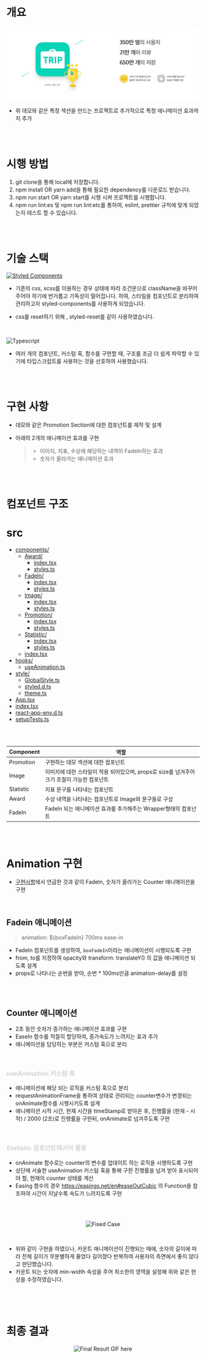 # 개요

<p align="center">
  <img src="./public/demo.png" alt="demo image" />
</p>

- 위 데모와 같은 특정 섹션을 만드는 프로젝트로 추가적으로 특정 애니메이션 효과까지 추가

<br />
<br />

# 시행 방법

1. git clone을 통해 local에 저장합니다.
2. npm install OR yarn add을 통해 필요한 dependency를 다운로드 받습니다.
3. npm run start OR yarn start를 시행 시켜 프로젝트를 시행합니다.
4. npm run lint:es 및 npm run lint:etc를 통하여, eslint, prettier 규칙에 맞게 되었는지 테스트 할 수 있습니다.

<br />
<br />

# 기술 스택

[![Styled Components](https://camo.githubusercontent.com/41326de293d3848e2ab0f29bf1680427128757fe6b586ceddf1097cb4eeb5ff7/68747470733a2f2f696d672e736869656c64732e696f2f62616467652f7374796c65642d2d636f6d706f6e656e74732d4442373039333f7374796c653d666f722d7468652d6261646765266c6f676f3d7374796c65642d636f6d706f6e656e7473266c6f676f436f6c6f723d7768697465)](https://camo.githubusercontent.com/41326de293d3848e2ab0f29bf1680427128757fe6b586ceddf1097cb4eeb5ff7/68747470733a2f2f696d672e736869656c64732e696f2f62616467652f7374796c65642d2d636f6d706f6e656e74732d4442373039333f7374796c653d666f722d7468652d6261646765266c6f676f3d7374796c65642d636f6d706f6e656e7473266c6f676f436f6c6f723d7768697465)

- 기존의 css, scss를 이용하는 경우 상태에 따라 조건문으로 className을 바꾸어 주어야 하기에 번거롭고 가독성이 떨어집니다. 하여, 스타일을 컴포넌트로 분리하여 관리하고자 styled-components를 사용하게 되었습니다.

- css를 reset하기 위해 , styled-reset를 같이 사용하였습니다.

<br />

![Typescript](https://img.shields.io/badge/TypeScript-007ACC?style=for-the-badge&logo=typescript&logoColor=white)

- 여러 개의 컴포넌트, 커스텀 훅, 함수를 구현할 때, 구조를 조금 더 쉽게 파악할 수 있기에 타입스크립트를 사용하는 것을 선호하여 사용했습니다.

<br />
<br />

# 구현 사항

- 데모와 같은 Promotion Section에 대한 컴포넌트를 제작 및 설계
- 아래의 2개의 애니메이션 효과를 구현

  > - 이미지, 지표, 수상에 해당하는 내역이 FadeIn하는 효과
  > - 숫자가 올라가는 애니메이션 효과

<br />
<br />

# 컴포넌트 구조

# src

- [components/](./src/components)
  - [Award/](./src/components/Award)
    - [index.tsx](./src/components/Award/index.tsx)
    - [styles.ts](./src/components/Award/styles.ts)
  - [FadeIn/](./src/components/FadeIn)
    - [index.tsx](./src/components/FadeIn/index.tsx)
    - [styles.ts](./src/components/FadeIn/styles.ts)
  - [Image/](./src/components/Image)
    - [index.tsx](./src/components/Image/index.tsx)
    - [styles.ts](./src/components/Image/styles.ts)
  - [Promotion/](./src/components/Promotion)
    - [index.tsx](./src/components/Promotion/index.tsx)
    - [styles.ts](./src/components/Promotion/styles.ts)
  - [Statistic/](./src/components/Statistic)
    - [index.tsx](./src/components/Statistic/index.tsx)
    - [styles.ts](./src/components/Statistic/styles.ts)
  - [index.tsx](./src/components/index.tsx)
- [hooks/](./src/hooks)
  - [useAnimation.ts](./src/hooks/useAnimation.ts)
- [style/](./src/style)
  - [GlobalStyle.ts](./src/style/GlobalStyle.ts)
  - [styled.d.ts](./src/style/styled.d.ts)
  - [theme.ts](./src/style/theme.ts)
- [App.tsx](./src/App.tsx)
- [index.tsx](./src/index.tsx)
- [react-app-env.d.ts](./src/react-app-env.d.ts)
- [setupTests.ts](./src/setupTests.ts)

<br />
<br />

| Component | 역할                                                                                        |
| --------- | ------------------------------------------------------------------------------------------- |
| Promotion | 구현하는 데모 섹션에 대한 컴포넌트                                                          |
| Image     | 이미지에 대한 스타일이 적용 되어있으며, props로 size를 넘겨주어 크기 조절이 가능한 컴포넌트 |
| Statistic | 지표 문구를 나타내는 컴포넌트                                                               |
| Award     | 수상 내역을 나타내는 컴포넌트로 Image와 문구들로 구성                                       |
| FadeIn    | FadeIn 되는 애니메이션 효과를 추가해주는 Wrapper형태의 컴포넌트                             |

<br />
<br />

# Animation 구현

- [구현사항](#구현-사항)에서 언급한 것과 같이 FadeIn, 숫자가 올라가는 Counter 애니메이션을 구현

<br />

## Fadein 애니메이션

> animation: ${boxFadeIn} 700ms ease-in

- FadeIn 컴포넌트를 생성하여, `boxFadeIn`이라는 애니메이션이 시행되도록 구현
- from, to를 지정하여 opacity와 transform: translateY() 의 값을 애니메이션 되도록 설계
- props로 나타나는 순번을 받아, 순번 \* 100ms만큼 animation-delay를 설정

<br />
<br />

## Counter 애니메이션

- 2초 동안 숫자가 증가하는 애니메이션 효과를 구현
- EaseIn 함수를 적절히 할당하여, 증가속도가 느려지는 효과 추가
- 애니메이션을 담당하는 부분은 커스텀 훅으로 분리

<br />

### <span style="color:lightgray">useAnimation 커스텀 훅</span>

- 애니메이션에 해당 되는 로직을 커스텀 훅으로 분리
- requestAnimationFrame을 통하여 상태로 관리되는 counter변수가 변경되는 onAnimate함수를 시행시키도록 설계
- 애니메이션 시작 시간, 현재 시간을 timeStamp로 받아온 후, 진행률을 (현재 - 시작) / 2000 (2초)로 진행률을 구한뒤, onAnimate로 넘겨주도록 구현

<br />

### <span style="color:lightgray">Statistic 컴포넌트에서의 활용</span>

- onAnimate 함수로는 counter의 변수를 업데이트 하는 로직을 시행하도록 구현
- 상단에 서술한 useAnimation 커스텀 훅을 통해 구한 진행률을 넘겨 받아 표시되어야 할, 현재의 counter 상태를 계산
- Easing 함수의 경우 https://easings.net/en#easeOutCubic 의 Function을 참조하여 시간이 지날수록 속도가 느려지도록 구현

<br />
<br />

<p align='center'>
  <img src="https://media.giphy.com/media/S4mDkzMdxoSEbJ2XB3/giphy.gif" 
    alt="Fixed Case"
  />
</p>

<br />

- 위와 같이 구현을 하였으나, 카운트 애니메이션이 진행되는 때에, 숫자의 길이에 따라 전체 길이가 무분별하게 줄었다 길어졌다 반복하여 사용자의 측면에서 좋지 않다고 판단했습니다.
- 카운트 되는 숫자에 min-width 속성을 주어 최소한의 영역을 설정해 위와 같은 현상을 수정하였습니다.

<br />
<br />
<br />

# 최종 결과

<p align='center'>
  <img src="https://media.giphy.com/media/9nTvp8jxoBvCAVbT3h/giphy.gif" alt="Final Result GIF here" />
</p>
